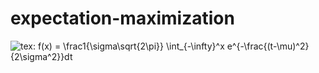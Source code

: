 # expectation-maximization
<img alt="tex: f(x) = \frac1{\sigma\sqrt{2\pi}} 
    \int_{-\infty}^x e^{-\frac{(t-\mu)^2}{2\sigma^2}}dt"> 
